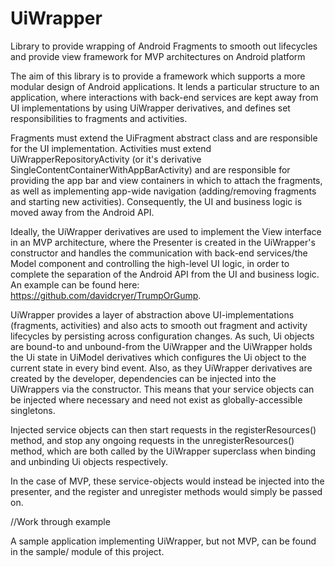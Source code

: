 # UiWrapper
Library to provide wrapping of Android Fragments to smooth out lifecycles and provide view framework for MVP architectures on Android platform

The aim of this library is to provide a framework which supports a more modular design of Android applications. It lends a particular structure to an application, where interactions with back-end services are kept away from UI implementations by using UiWrapper derivatives, and defines set responsibilities to fragments and activities. 

Fragments must extend the UiFragment abstract class and are responsible for the UI implementation. Activities must extend UiWrapperRepositoryActivity (or it's derivative SingleContentContainerWithAppBarActivity) and are responsible for providing the app bar and view containers in which to attach the fragments, as well as implementing app-wide navigation (adding/removing fragments and starting new activities). Consequently, the UI and business logic is moved away from the Android API.

Ideally, the UiWrapper derivatives are used to implement the View interface in an MVP architecture, where the Presenter is created in the UiWrapper's constructor and handles the communication with back-end services/the Model component and controlling the high-level UI logic, in order to complete the separation of the Android API from the UI and business logic. An example can be found here: https://github.com/davidcryer/TrumpOrGump.


UiWrapper provides a layer of abstraction above UI-implementations (fragments, activities) and also acts to smooth out fragment and activity lifecycles by persisting across configuration changes. As such, Ui objects are bound-to and unbound-from the UiWrapper and the UiWrapper holds the Ui state in UiModel derivatives which configures the Ui object to the current state in every bind event. Also, as they UiWrapper derivatives are created by the developer, dependencies can be injected into the UiWrappers via the constructor. This means that your service objects can be injected where necessary and need not exist as globally-accessible singletons. 

Injected service objects can then start requests in the registerResources() method, and stop any ongoing requests in the unregisterResources() method, which are both called by the UiWrapper superclass when binding and unbinding Ui objects respectively. 

In the case of MVP, these service-objects would instead be injected into the presenter, and the register and unregister methods would simply be passed on.

//Work through example

A sample application implementing UiWrapper, but not MVP, can be found in the sample/ module of this project.
